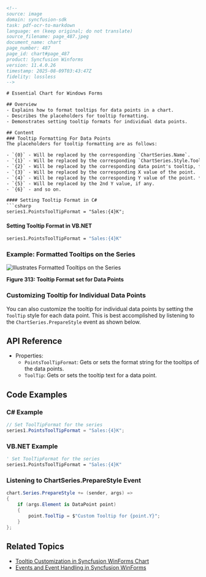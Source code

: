 ```html
<!-- 
source: image
domain: syncfusion-sdk
task: pdf-ocr-to-markdown
language: en (keep original; do not translate)
source_filename: page_487.jpeg
document_name: chart
page_number: 487
page_id: chart#page_487
product: Syncfusion Winforms
version: 11.4.0.26
timestamp: 2025-08-09T03:43:47Z
fidelity: lossless
-->

# Essential Chart for Windows Forms

## Overview
- Explains how to format tooltips for data points in a chart.
- Describes the placeholders for tooltip formatting.
- Demonstrates setting tooltip formats for individual data points.

## Content
### Tooltip Formatting For Data Points
The placeholders for tooltip formatting are as follows:

- `{0}` - Will be replaced by the corresponding `ChartSeries.Name`.
- `{1}` - Will be replaced by the corresponding `ChartSeries.Style.ToolTip`.
- `{2}` - Will be replaced by the corresponding data point's tooltip, for example to set the first point's tooltip, use "series1.Styled[0].ToolTip".
- `{3}` - Will be replaced by the corresponding X value of the point.
- `{4}` - Will be replaced by the corresponding Y value of the point. **Default setting.**
- `{5}` - Will be replaced by the 2nd Y value, if any.
- `{6}` - and so on.

#### Setting Tooltip Format in C#
```csharp
series1.PointsToolTipFormat = "Sales:{4}K";
```

#### Setting Tooltip Format in VB.NET
```vb
series1.PointsToolTipFormat = "Sales:{4}K"
```

### Example: Formatted Tooltips on the Series
![Illustrates Formatted Tooltips on the Series](https://i.imgur.com/example_graph.png)

**Figure 313: Tooltip Format set for Data Points**

### Customizing Tooltip for Individual Data Points
You can also customize the tooltip for individual data points by setting the `ToolTip` style for each data point. This is best accomplished by listening to the `ChartSeries.PrepareStyle` event as shown below.

## API Reference
- Properties:
  - `PointsToolTipFormat`: Gets or sets the format string for the tooltips of the data points.
  - `ToolTip`: Gets or sets the tooltip text for a data point.

## Code Examples

### C# Example
```csharp
// Set ToolTipFormat for the series
series1.PointsToolTipFormat = "Sales:{4}K";
```

### VB.NET Example
```vb
' Set ToolTipFormat for the series
series1.PointsToolTipFormat = "Sales:{4}K"
```

### Listening to ChartSeries.PrepareStyle Event
```csharp
chart.Series.PrepareStyle += (sender, args) =>
{
    if (args.Element is DataPoint point)
    {
        point.ToolTip = $"Custom Tooltip for {point.Y}";
    }
};
```

## Related Topics
- [Tooltip Customization in Syncfusion WinForms Chart](#tooltip-customization)
- [Events and Event Handling in Syncfusion WinForms](#events-handling)

<!-- tags: [winforms, chart, tooltip, data-point, formatting, preparestyle] keywords: [tooltip, data point, placeholders, custom tooltip, preparestyle event] -->
```